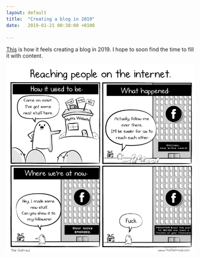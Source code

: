 ```yaml
---
layout: default
title:  "Creating a blog in 2019"
date:   2019-01-21 00:38:00 +0100

---
```


[This](https://theoatmeal.com/comics/reaching_people) is how it feels creating a blog in 2019. I hope to soon find the time to fill it with content.

![comic](/img/2019/reaching_people.png)

